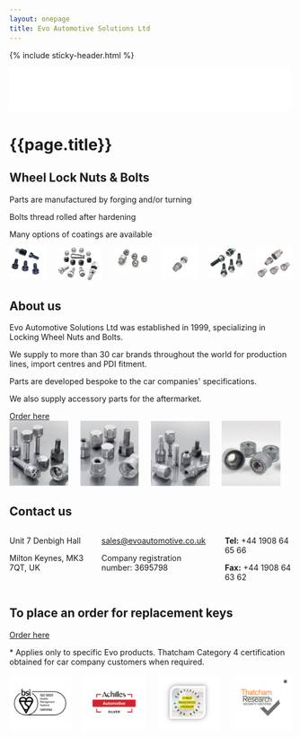 ```yaml
---
layout: onepage
title: Evo Automotive Solutions Ltd
---
```

{% include sticky-header.html %}
<section class="full-screen full-width">
  <div class="header-logo is-centered">
    <a href="#products" class="products-link"><img class="is-centered" src="/assets/evo-logo-500-rv.png" width="500" alt="Evo Automotive Solutions"></a>
  </div><a name="products"></a>
</section>
<h1 class="is-sr-only">{{page.title}}</h1>
<main class="content">
  <section class="section pt-5 pb-5 mt-5 mb-5 has-text-centered is-size-5 has-background-light">
      <h2 class="title is-3">Wheel Lock Nuts &amp; Bolts</h2>
      <p>Parts are manufactured by forging and/or turning</p>
      <p>Bolts thread rolled after hardening</p>
      <p>Many options of coatings are available</p>
  </section>

  <section class="section has-text-centered">
    <div class="container is-max-desktop has-text-centered">
      <div class="columns is-mobile is-multiline">
        <div class="column is-half-mobile is-one-third-tablet">
          <img class="image is-fullwidth" src="assets/nuts4.jpg" alt="Photo of wheel bolt">
        </div>
        <div class="column is-half-mobile is-one-third-tablet">
          <img class="image is-fullwidth" src="assets/nuts5.jpg" alt="Photo of wheel bolt">
        </div>
        <div class="column is-full-mobile is-one-third-tablet">
          <img class="image is-fullwidth" src="assets/nutsmk7.jpg" alt="Photo of wheel bolt">
        </div>
        <div class="column is-half-mobile is-one-third-tablet">
        <img class="image is-fullwidth" src="assets/nuts6.jpg" alt="Photo of wheel bolt">  
        </div>
        <div class="column is-half-mobile is-one-third-tablet">
          <img class="image is-fullwidth" src="assets/nuts2.jpg" alt="Photo of wheel bolt">
        </div>
        <div class="column is-full-mobile is-one-third-tablet">
          <img class="image is-fullwidth" src="assets/nuts3.jpg" alt="Photo of wheel bolt">
        </div>
      </div>
    </div>
    <a name="aboutus"></a>
  </section>

  <section class="section is-medium has-text-centered is-size-5">
      <h2 class="title is-3">About us</h2>
      <p>Evo Automotive Solutions Ltd was established in 1999, specializing in Locking Wheel Nuts and Bolts.</p>
      <p>We supply to more than 30 car brands throughout the world for production lines, import centres and PDI fitment.</p>
      <p>Parts are developed bespoke to the car companies' specifications.</p>
      <p>We also supply accessory parts for the aftermarket.</p>
      <a class="button is-black mt-5" href="https://autoinparts.com/" target="new" title="Order from Auto Inparts Aftermarket Distribution [opens in new window]">Order here</a>
  </section>

  <section class="section has-text-centered">
    <div class="container is-max-desktop has-text-centered">
      <div class="columns is-gapless is-mobile is-multiline">
        <div class="column is-half-mobile is-one-quarter-tablet">
          <img class="image is-fullwidth" src="assets/nuts12.jpg" alt="Photo of wheel bolt">
        </div>
        <div class="column is-half-mobile is-one-quarter-tablet">
          <img class="image is-fullwidth" src="assets/nuts11.jpg" alt="Photo of wheel bolt">
        </div>
        <div class="column is-half-mobile is-one-quarter-tablet">
          <img class="image is-fullwidth" src="assets/nuts10.jpg" alt="Photo of wheel bolt">
        </div>
        <div class="column is-half-mobile is-one-quarter-tablet">
          <img class="image is-fullwidth" src="assets/nuts-grey1.jpg" alt="Photo of wheel bolt">
        </div>
          <a name="contactus"></a>
      </div>
    </div>
  </section>

  <section class="section is-medium has-background-light">
      <h2 class="title is-3 has-text-centered">Contact us</h2>
      <div class="container mb-5">
          <div class="columns is-multiline">
          <div class="column is-4 mb-5 has-text-centered">
              <span class="bulma-fa-mixin"><i class="fa-solid fa-2x fa-location-dot"></i></span>
              <p class="mb-1">Unit 7 Denbigh Hall</p>
              <p class="mb-0">Milton Keynes, MK3 7QT, UK</p>
          </div>
          <div class="column is-4 mb-5 has-text-centered">
              <span class="bulma-fa-mixin"><i class="fa-solid fa-2x fa-envelope"></i></span>
              <p class="mb-1"><a href="mailto:sales@evoautomotive.co.uk">sales@evoautomotive.co.uk</a></p>
              <p class="mb-0">Company registration number: 3695798</p>
          </div>
          <div class="column is-4 has-text-centered">
              <span class="bulma-fa-mixin"><i class="fa-solid fa-2x fa-phone"></i></span>
              <p class="mb-1"><strong>Tel:</strong> +44 1908 64 65 66</p>
              <p class="mb-0"><strong>Fax:</strong> +44 1908 64 63 62</p>
          </div>
          </div>
      </div>
      <a name="replacement"></a>
  </section>


  <section class="section is-medium">
      <div class="container">
          <div class="is-vcentered columns is-multiline">
              <div class="column is-12 is-8-desktop mx-auto has-text-centered">
                  <h2 class="mt-6 mb-4 title is-size-4 is-spaced">To place an order for replacement keys</h2>
                  <a class="button is-black mt-5" href="https://www.evoautomotive.com" title="Order replacement keys from the EvoAutomotive.com website">Order here</a>
              </div>
          </div>
      </div>
  </section>

  <section class="section-ter  py-10">
      <div class="container">
          <div class="columns is-centered">
              <div class="is-full has-text-centered">
                <p class="is-size-6">* Applies only to specific Evo products. Thatcham Category 4 certification obtained for car company customers  when required.</p>  
              </div>
            </div>
            <div class="columns">
              <div class="column p-4">
                  <div class="has-background-white py-12" style="border-radius: 6px;">
                  <a href="https://www.bsigroup.com/en-US/iso-9001-quality-management/" title="Read more about ISO 9001 quality management on the BSI site" target="_blank"><img class="is-block mx-auto" src="assets/logo-bsi.png" alt="BSI ISO 9001 certified logo"></a>
                  </div>
              </div>
              <div class="column p-4">
                  <div class="has-background-white py-12" style="border-radius: 6px;">
                  <a href="https://www.achilles.com/" title="Visit Achilles auditing website" target="_blank"><img class="is-block mx-auto" src="assets/logo-achilles.png" alt="Achilles Automotive silver logo"></a>
                  </div>
              </div>
              <div class="column p-4">
                  <div class="has-background-white py-12" style="border-radius: 6px;">
                  <a href="https://programs.cyberreadinessinstitute.org/courses/cyber-readiness-program" title="Visit Cyber Readiness Institute website" target="_blank"><img class="is-block mx-auto" src="assets/logo-cyber.png" alt="Cyber Readiness Program logo"></a>
                  </div>
              </div>
              <div class="column p-4">
                  <div class="has-background-white py-12" style="border-radius: 6px;">
                  <a href="https://www.thatcham.org/" title="Open Thatcham Research website" target="_blank"><img class="is-block mx-auto" src="assets/logo-thatcham.png" alt="Thatcham Research logo"></a>
                  </div>
              </div>
          </div>
      </div>
  </section>
</main>